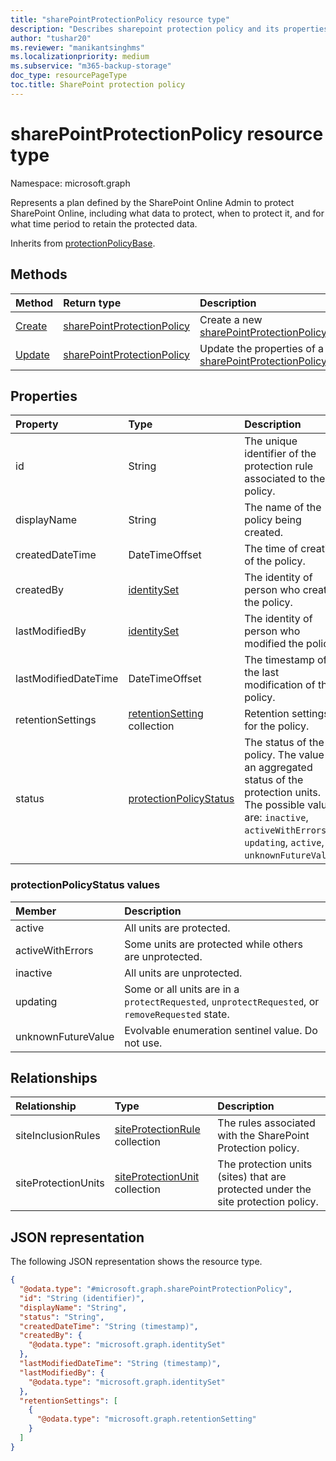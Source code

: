 ```yaml
---
title: "sharePointProtectionPolicy resource type"
description: "Describes sharepoint protection policy and its properties"
author: "tushar20"
ms.reviewer: "manikantsinghms"
ms.localizationpriority: medium
ms.subservice: "m365-backup-storage"
doc_type: resourcePageType
toc.title: SharePoint protection policy
---
```


# sharePointProtectionPolicy resource type

Namespace: microsoft.graph

Represents a plan defined by the SharePoint Online Admin to protect SharePoint Online, including what data to protect, when to protect it, and for what time period to retain the protected data.

Inherits from [protectionPolicyBase](../resources/protectionpolicybase.md).

## Methods

|Method|Return type|Description|
|:---|:---|:---|
|[Create](../api/backuprestoreroot-post-sharepointprotectionpolicies.md)|[sharePointProtectionPolicy](../resources/sharepointprotectionpolicy.md)|Create a new [sharePointProtectionPolicy](../resources/sharepointprotectionpolicy.md).|
|[Update](../api/sharepointprotectionpolicy-update.md)|[sharePointProtectionPolicy](../resources/sharepointprotectionpolicy.md)|Update the properties of a [sharePointProtectionPolicy](../resources/sharepointprotectionpolicy.md).|

## Properties

|Property|Type|Description|
|:---|:---|:---|
|id|String|The unique identifier of the protection rule associated to the policy.|
|displayName|String|The name of the policy being created.|
|createdDateTime|DateTimeOffset|The time of creation of the policy.|
|createdBy|[identitySet](../resources/identityset.md)|The identity of person who created the policy.|
|lastModifiedBy|[identitySet](../resources/identityset.md)|The identity of person who modified the policy.|
|lastModifiedDateTime|DateTimeOffset|The timestamp of the last modification of the policy.|
|retentionSettings|[retentionSetting](../resources/retentionsetting.md) collection|Retention settings for the policy.|
|status|[protectionPolicyStatus](../resources/sharepointprotectionpolicy.md#protectionpolicystatus-values)|The status of the policy. The value is an aggregated status of the protection units. The possible values are: `inactive`, `activeWithErrors`, `updating`, `active`, `unknownFutureValue`.|

### protectionPolicyStatus values

|Member | Description |
|:------|:------------|
|active | All units are protected.|
|activeWithErrors | Some units are protected while others are unprotected.|
|inactive | All units are unprotected.|
|updating | Some or all units are in a `protectRequested`, `unprotectRequested`, or `removeRequested` state.|
|unknownFutureValue | Evolvable enumeration sentinel value. Do not use.|

## Relationships

|Relationship|Type|Description|
|:---|:---|:---|
|siteInclusionRules|[siteProtectionRule](../resources/siteprotectionrule.md) collection|The rules associated with the SharePoint Protection policy.|
|siteProtectionUnits|[siteProtectionUnit](../resources/siteprotectionunit.md) collection| The protection units (sites) that are protected under the site protection policy.|

## JSON representation

The following JSON representation shows the resource type.
<!-- {
  "blockType": "resource",
  "keyProperty": "id",
  "@odata.type": "microsoft.graph.sharePointProtectionPolicy",
  "baseType": "microsoft.graph.protectionPolicyBase",
  "openType": false
}
-->
``` json
{
  "@odata.type": "#microsoft.graph.sharePointProtectionPolicy",
  "id": "String (identifier)",
  "displayName": "String",
  "status": "String",
  "createdDateTime": "String (timestamp)",
  "createdBy": {
    "@odata.type": "microsoft.graph.identitySet"
  },
  "lastModifiedDateTime": "String (timestamp)",
  "lastModifiedBy": {
    "@odata.type": "microsoft.graph.identitySet"
  },
  "retentionSettings": [
    {
      "@odata.type": "microsoft.graph.retentionSetting"
    }
  ]
}
```
